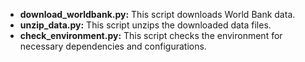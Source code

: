 * **download_worldbank.py:**  This script downloads World Bank data.  
* **unzip_data.py:**  This script unzips the downloaded data files.
* **check_environment.py:**  This script checks the environment for necessary dependencies and configurations.


